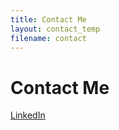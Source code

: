```yaml
---
title: Contact Me
layout: contact_temp
filename: contact
--- 
```


# Contact Me


<i class="fa fa-linkedin" aria-hidden="true"></i><a href="www.linkedin.com/in/ishugarg" title="LinkedIn"> LinkedIn</a>
